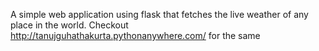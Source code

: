 A simple web application using flask that fetches the live weather of any place in the world. Checkout http://tanujguhathakurta.pythonanywhere.com/ for the same
